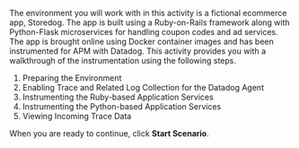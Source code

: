 The environment you will work with in this activity is a fictional ecommerce app, Storedog. The app is built using a Ruby-on-Rails framework along with Python-Flask microservices for handling coupon codes and ad services. The app is brought online using Docker container images and has been instrumented for APM with Datadog. This activity provides you with a walkthrough of the instrumentation using the following steps.

1. Preparing the Environment
2. Enabling Trace and Related Log Collection for the Datadog Agent
3. Instrumenting the Ruby-based Application Services
4. Instrumenting the Python-based Application Services
5. Viewing Incoming Trace Data

When you are ready to continue,  click **Start Scenario**.